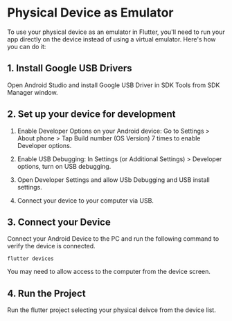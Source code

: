 # Physical Device as Emulator

To use your physical device as an emulator in Flutter, you'll need to run your app directly on the device instead of using a virtual emulator. Here's how you can do it:

## 1. Install Google USB Drivers

Open Android Studio and install Google USB Driver in SDK Tools from SDK Manager window.

## 2. Set up your device for development

1.  Enable Developer Options on your Android device: 
    Go to Settings > About phone > Tap Build number (OS Version) 7 times to enable Developer options.

2.  Enable USB Debugging:
    In Settings (or Additional Settings) > Developer options, turn on USB debugging.

3.  Open Developer Settings and allow USb Debugging and USB install settings.    

3.  Connect your device to your computer via USB.

## 3. Connect your Device

Connect your Android Device to the PC and run the following command to verify the device is connected.

```
flutter devices
```

You may need to allow access to the computer from the device screen.

## 4. Run the Project

Run the flutter project selecting your physical deivce from the device list.

